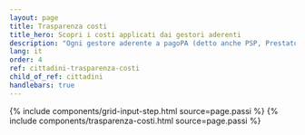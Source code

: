 ```yaml
---
layout: page
title: Trasparenza costi
title_hero: Scopri i costi applicati dai gestori aderenti
description: "Ogni gestore aderente a pagoPA (detto anche PSP, Prestatore di Servizio di Pagamento) ti permette di effettuare pagamenti su diversi canali e con metodi a te più comodi. Per una scelta più consapevole, consulta i costi applicati dai gestori: puoi filtrare per importo, canale e metodo di pagamento."
lang: it
order: 4
ref: cittadini-trasparenza-costi
child_of_ref: cittadini
handlebars: true
---
```


{% include components/grid-input-step.html source=page.passi %}
{% include components/trasparenza-costi.html source=page.passi %}
